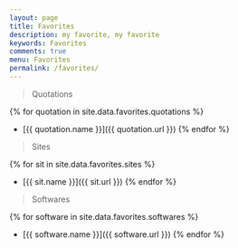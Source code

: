 ```yaml
---
layout: page
title: Favorites
description: my favorite, my favorite
keywords: Favorites
comments: true
menu: Favorites
permalink: /favorites/
---
```


> Quotations

{% for quotation in site.data.favorites.quotations %}
* [{{ quotation.name }}]({{ quotation.url }})
{% endfor %}

> Sites

{% for sit in site.data.favorites.sites %}
* [{{ sit.name }}]({{ sit.url }})
{% endfor %}

> Softwares

{% for software in site.data.favorites.softwares %}
* [{{ software.name }}]({{ software.url }})
{% endfor %}
